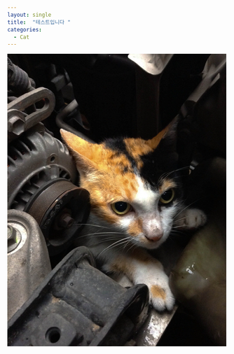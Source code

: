 ```yaml
---
layout: single
title:  "테스트입니다 "
categories:
  - Cat
---
```








![image_readtop_2018_758013_15439067593557219](../../images/2022-01-04-009/image_readtop_2018_758013_15439067593557219.jpg)
